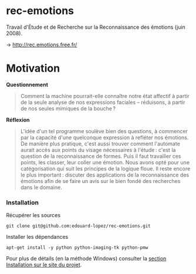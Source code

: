 # rec-emotions

Travail d'Étude et de Recherche sur la Reconnaissance des émotions (juin 2008).

→ http://rec.emotions.free.fr/

# Motivation

**Questionnement** 

> Comment la machine pourrait-elle connaître notre état affectif à partir de la seule analyse de nos expressions faciales – réduisons, à partir de nos seules mimiques de la bouche ?

**Réflexion**

> L'idée d'un tel programme soulève bien des questions, à commencer par la capacité d'une quelconque expression à refléter nos émotions. De manière plus pratique, c'est aussi trouver comment l'automate aurait accès aux points du visage nécessaires à l'étude : c'est la question de la reconnaissance de formes. Puis il faut travailler ces points, les classer, leur coller une émotion. Nous avons opté pour une catégorisation qui suit les principes de la logique floue. Il reste encore le plus important : discuter des applications de la reconnaissance des émotions afin de se faire un avis sur le bien fondé des recherches dans le domaine.

### Installation


Récupérer les sources

    git clone git@github.com:edouard-lopez/rec-emotions.git

Installer les dépendances

    apt-get install -y python python-imaging-tk python-pmw
    
Pour plus de détails (en la méthode Windows) consulter la [section Installation sur le site du projet](http://rec.emotions.free.fr/?p=xp&s=all#s2.4.1).